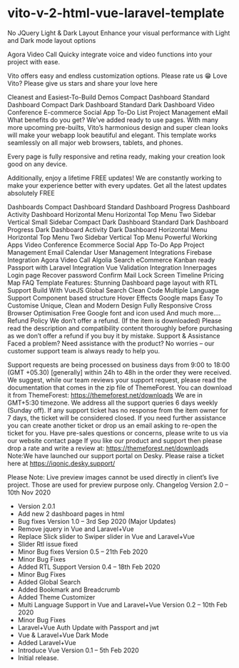 # vito-v-2-html-vue-laravel-template

No JQuery
Light & Dark Layout
Enhance your visual performance with Light and Dark mode layout options

Agora Video Call
Quicky integrate voice and video functions into your project with ease.

Vito offers easy and endless customization options.
Please rate us :grin:
Love Vito? Please give us stars and share your love here

Cleanest and Easiest-To-Build Demos
Compact Dashboard
Standard Dashboard
Compact Dark Dashboard
Standard Dark Dashboard
Video Conference
E-commerce
Social App
To-Do List
Project Management
eMail
What benefits do you get?
We’ve added ready to use pages. With many more upcoming pre-builts, Vito’s harmonious design and super clean looks will make your webapp look beautiful and elegant. This template works seamlessly on all major web browsers, tablets, and phones.

Every page is fully responsive and retina ready, making your creation look good on any device.

Additionally, enjoy a lifetime FREE updates!
We are constantly working to make your experience better with every updates. Get all the latest updates absolutely FREE

Dashboards
Compact Dashboard
Standard Dashboard
Progress Dashboard
Activity Dashboard
Horizontal Menu
Horizontal Top Menu
Two Sidebar
Vertical Small Sidebar
Compact Dark Dashboard
Standard Dark Dashboard
Progress Dark Dashboard
Activity Dark Dashboard
Horizontal Menu
Horizontal Top Menu
Two Sidebar
Vertical Top Menu
Powerful Working Apps
Video Conference
Ecommerce
Social App
To-Do App
Project Management
Email
Calendar
User Management
Integrations
Firebase Integration
Agora Video Call
Algolia Search eCommerce
Kanban ready
Passport with Laravel Integration
Vue Validation Integration
Innerpages
Login page
Recover password
Confirm Mail
Lock Screen
Timeline
Pricing
Map
FAQ
Template Features:
Stunning Dashboard page layout with RTL Support
Build With VueJS
Global Search
Clean Code
Multiple Language Support
Component based structure
Hover Effects
Google maps
Easy To Customise
Unique, Clean and Modern Design
Fully Responsive
Cross Browser Optimisation
Free Google font and icon used
And much more….
Refund Policy
We don’t offer a refund. (If the item is downloaded)
Please read the description and compatibility content thoroughly before purchasing as we don’t offer a refund if you buy it by mistake.
Support & Assistance
Faced a problem? Need assistance with the product? No worries – our customer support team is always ready to help you.

Support requests are being processed on business days from 9:00 to 18:00 (GMT +05.30) [generally] within 24h to 48h in the order they were received.
We suggest, while our team reviews your support request, please read the documentation that comes in the zip file of ThemeForest. You can download it from ThemeForest: https://themeforest.net/downloads
We are in GMT+5:30 timezone. We address all the support queries 6 days weekly (Sunday off).
If any support ticket has no response from the item owner for 7 days, the ticket will be considered closed. If you need further assistance you can create another ticket or drop us an email asking to re-open the ticket for you.
Have pre-sales questions or concerns, please write to us via our website contact page
If you like our product and support then please drop a rate and write a review at: https://themeforest.net/downloads
Note:We have launched our support portal on Desky. Please raise a ticket here at https://iqonic.desky.support/

Please Note: Live preview images cannot be used directly in client’s live project. Those are used for preview purpose only.
Changelog
Version 2.0 – 10th Nov 2020
- Version 2.0.1
- Add new 2 dashboard pages in html
- Bug fixes
Version 1.0 – 3rd Sep 2020 (Major Updates)
- Remove jquery in Vue and Laravel+Vue
- Replace Slick slider to Swiper slider in Vue and Laravel+Vue
- Slider Rtl issue fixed
- Minor Bug fixes
Version 0.5 – 21th Feb 2020
- Minor Bug Fixes
- Added RTL Support
Version 0.4 – 18th Feb 2020
- Minor Bug Fixes
- Added Global Search
- Added Bookmark and Breadcrumb
- Added Theme Customizer
- Multi Language Support in Vue and Laravel+Vue
Version 0.2 – 10th Feb 2020
- Minor Bug Fixes
- Laravel+Vue Auth Update with Passport and jwt
- Vue & Laravel+Vue Dark Mode
- Added Laravel+Vue
- Introduce Vue
Version 0.1 – 5th Feb 2020
- Initial release.
